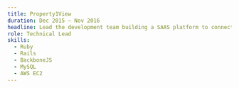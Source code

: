 ```yaml
---
title: Property1View
duration: Dec 2015 – Nov 2016
headline: Lead the development team building a SAAS platform to connect property managers, owners, tenants and trades and simplifies the property management process.
role: Technical Lead
skills:
  - Ruby
  - Rails
  - BackboneJS
  - MySQL
  - AWS EC2
---
```

